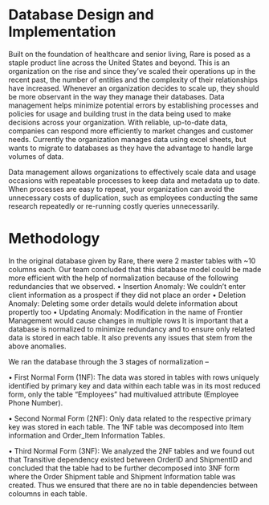 # Database Design and Implementation

Built on the foundation of healthcare and senior living, Rare is posed as a staple product line across the United States and beyond. This is an organization on the rise and since they’ve scaled their operations up in the recent past, the number of entities and the complexity of their relationships have increased. Whenever an organization decides to scale up, they should be more observant in the way they manage their databases. 
Data management helps minimize potential errors by establishing processes and policies for usage and building trust in the data being used to make decisions across your organization. With reliable, up-to-date data, companies can respond more efficiently to market changes and customer needs. Currently the organization manages data using excel sheets, but wants to migrate to databases as they have the advantage to handle large volumes of data. 

Data management allows organizations to effectively scale data and usage occasions with repeatable processes to keep data and metadata up to date. When processes are easy to repeat, your organization can avoid the unnecessary costs of duplication, such as employees conducting the same research repeatedly or re-running costly queries unnecessarily.

# Methodology

In the original database given by Rare, there were 2 master tables with ~10 columns each. Our team concluded that this database model could be made more efficient with the help of normalization because of the following redundancies that we observed.
•	Insertion Anomaly: We couldn’t enter client information as a prospect if they did not place an order
•	Deletion Anomaly: Deleting some order details would delete information about propertly too
•	Updating Anomaly: Modification in the name of Frontier Management would cause changes in multiple rows
It is important that a database is normalized to minimize redundancy and to ensure only related data is stored in each table. It also prevents any issues that stem from the above anomalies.

We ran the database through the 3 stages of normalization – 

•	First Normal Form (1NF): The data was stored in tables with rows uniquely identified by primary key and data within each table was in its most reduced form, only the table “Employees” had multivalued attribute (Employee Phone Number).

•	Second Normal Form (2NF): Only data related to the respective primary key was stored in each table. The 1NF table was decomposed into Item information and Order_Item Information Tables.

•	Third Normal Form (3NF):  We analyzed the 2NF tables and we found out that Transitive dependency existed between OrderID and ShipmentID and concluded that the table had to be further decomposed into 3NF form where the Order Shipment table and Shipment Information table was created. Thus we ensured that there are no in table dependencies between coloumns in each table.

